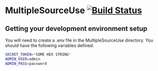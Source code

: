 # MultipleSourceUse [![Build Status](https://travis-ci.org/cyrusstoller/MSU_Study1.png)](https://travis-ci.org/cyrusstoller/MSU_Study1)

## Getting your development environment setup

You will need to create a .env file in the MultipleSourceUse directory. You should have the following variables defined.

```bash
SECRET_TOKEN=*SOME HEX STRING*
ADMIN_USER=admin
ADMIN_PASS=password
```

